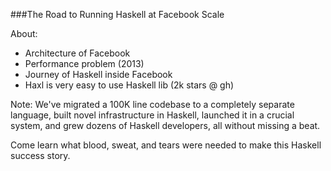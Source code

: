 ###The Road to Running Haskell at Facebook Scale

About:
- Architecture of Facebook
- Performance problem (2013)
- Journey of Haskell inside Facebook
- Haxl is very easy to use Haskell lib (2k stars @ gh)


Note:
We've migrated a 100K line codebase to a completely separate language, 
built novel infrastructure in Haskell, launched it in a crucial system, 
and grew dozens of Haskell developers, all without missing a beat. 

Come learn what blood, sweat, and tears were needed to make this Haskell success story.

